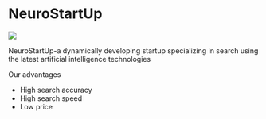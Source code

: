 # NeuroStartUp

![](https://netology-code.github.io/git-homeworks/introduction/assets/logo.png)


NeuroStartUp-a dynamically developing startup specializing in search using the latest artificial intelligence technologies

Our advantages
- High search accuracy
- High search speed
- Low price